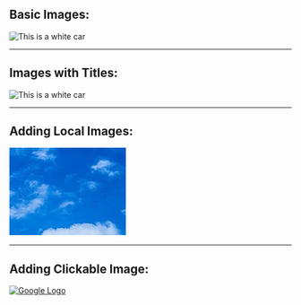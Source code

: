 ##  Basic Images:
<!-- ![Alt text](Image URL)-->
![This is a white car](https://th.bing.com/th/id/OIP.9AA9ELQUr6WsoCJ2WcVcEwHaEK?o=7rm=3&rs=1&pid=ImgDetMain&o=7&rm=3)

---
## Images with Titles:
<!-- ![Alt text](Image URL "Image Title") -->
![This is a white car](https://th.bing.com/th/id/OIP.9AA9ELQUr6WsoCJ2WcVcEwHaEK?o=7rm=3&rs=1&pid=ImgDetMain&o=7&rm=3 "This is a white car")

---
##  Adding Local Images:
<!-- ![Local Image](Image Path)-->
![Blue sky](../../resources/img.jpg)

---
##  Adding Clickable Image:
<!--![![Image alt text](Thumbnail image URL)](Target page URL)-->
[![Google Logo](https://tinyurl.com/google-logo)](https://www.google.com)